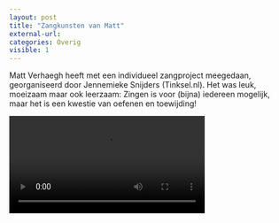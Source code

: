 ```yaml
---
layout: post
title: "Zangkunsten van Matt"
external-url:
categories: Overig
visible: 1
---
```


Matt Verhaegh heeft met een individueel zangproject meegedaan, georganiseerd door Jennemieke Snijders (Tinksel.nl).
Het was leuk, moeizaam maar ook leerzaam: Zingen is voor (bijna) iedereen mogelijk, maar het is een kwestie van oefenen en toewijding!

<p class="aligncenter">
<video width="70%" preload='metadata' controls >
<source src="/assets/overig/zang_matt.webm"/>
</video>
</p>
